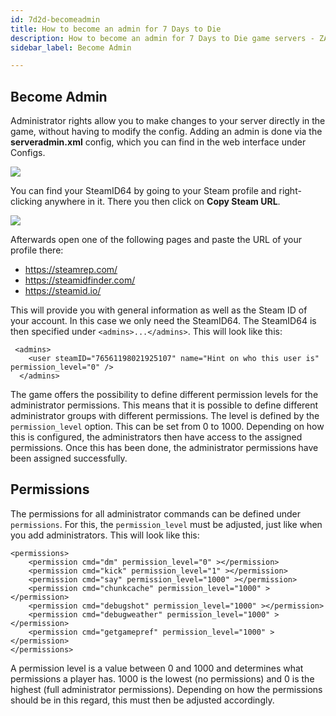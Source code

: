 ```yaml
---
id: 7d2d-becomeadmin
title: How to become an admin for 7 Days to Die
description: How to become an admin for 7 Days to Die game servers - ZAP-Hosting.com documentation 
sidebar_label: Become Admin

---
```




## Become Admin

Administrator rights allow you to make changes to your server directly in the game, without having to modify the config. Adding an admin is done via the **serveradmin.xml** config, which you can find in the web interface under Configs.

![](https://screensaver01.zap-hosting.com/index.php/s/wXpLL2qyZE2zCYa/preview)

You can find your SteamID64 by going to your Steam profile and right-clicking anywhere in it. There you then click on **Copy Steam URL**. 

![](https://screensaver01.zap-hosting.com/index.php/s/Q9WJ8GwbHCmTRPx/preview)



Afterwards open one of the following pages and paste the URL of your profile there: 

- https://steamrep.com/
- https://steamidfinder.com/
- https://steamid.io/

This will provide you with general information as well as the Steam ID of your account. In this case we only need the SteamID64. The SteamID64 is then specified under ``<admins>...</admins>``. This will look like this:

```
 <admins>
    <user steamID="76561198021925107" name="Hint on who this user is" permission_level="0" />
  </admins>
```

The game offers the possibility to define different permission levels for the administrator permissions. This means that it is possible to define different administrator groups with different permissions. The level is defined by the ``permission_level`` option. This can be set from 0 to 1000. Depending on how this is configured, the administrators then have access to the assigned permissions. Once this has been done, the administrator permissions have been assigned successfully. 



## Permissions

The permissions for all administrator commands can be defined under ``permissions``. For this, the ``permission_level`` must be adjusted, just like when you add administrators. This will look like this:

```
<permissions>
	<permission cmd="dm" permission_level="0" ></permission>
	<permission cmd="kick" permission_level="1" ></permission>
	<permission cmd="say" permission_level="1000" ></permission>
    <permission cmd="chunkcache" permission_level="1000" ></permission>
    <permission cmd="debugshot" permission_level="1000" ></permission>
    <permission cmd="debugweather" permission_level="1000" ></permission>
    <permission cmd="getgamepref" permission_level="1000" ></permission>
</permissions>
```

A permission level is a value between 0 and 1000 and determines what permissions a player has. 1000 is the lowest (no permissions) and 0 is the highest (full administrator permissions). Depending on how the permissions should be in this regard, this must then be adjusted accordingly. 
